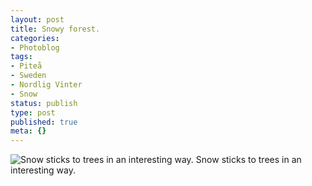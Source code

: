 ```yaml
---
layout: post
title: Snowy forest.
categories:
- Photoblog
tags:
- Piteå
- Sweden
- Nordlig Vinter
- Snow
status: publish
type: post
published: true
meta: {}
---
```


![Snow sticks to trees in an interesting way.](/squarespace_images/static_500baf96c4aa540325612fa5_500bb0b2e4b042ea6e35b13f_5019f387e4b0b45850a91028_1290554471000__img.jpg_) Snow sticks to trees in an interesting way.
